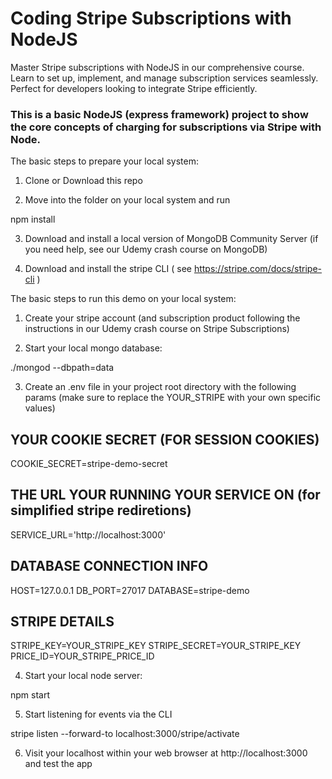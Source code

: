 # Coding Stripe Subscriptions with NodeJS
Master Stripe subscriptions with NodeJS in our comprehensive course. Learn to set up, implement, and manage subscription services seamlessly. Perfect for developers looking to integrate Stripe efficiently. 

### This is a basic NodeJS (express framework) project to show the core concepts of charging for subscriptions via Stripe with Node.

The basic steps to prepare your local system:

1. Clone or Download this repo

2. Move into the folder on your local system and run

npm install

3. Download and install a local version of MongoDB Community Server (if you need help, see our Udemy crash course on MongoDB)

4. Download and install the stripe CLI ( see https://stripe.com/docs/stripe-cli )

The basic steps to run this demo on your local system:

1. Create your stripe account (and subscription product following the instructions in our Udemy crash course on Stripe Subscriptions)

2. Start your local mongo database:

./mongod --dbpath=data

3. Create an .env file in your project root directory with the following params (make sure to replace the YOUR_STRIPE with your own specific values)

## YOUR COOKIE SECRET (FOR SESSION COOKIES)
COOKIE_SECRET=stripe-demo-secret

## THE URL YOUR RUNNING YOUR SERVICE ON (for simplified stripe rediretions)
SERVICE_URL='http://localhost:3000'

## DATABASE CONNECTION INFO
HOST=127.0.0.1
DB_PORT=27017
DATABASE=stripe-demo

## STRIPE DETAILS
STRIPE_KEY=YOUR_STRIPE_KEY
STRIPE_SECRET=YOUR_STRIPE_KEY
PRICE_ID=YOUR_STRIPE_PRICE_ID

4. Start your local node server:

npm start

5. Start listening for events via the CLI

stripe listen --forward-to localhost:3000/stripe/activate

6. Visit your localhost within your web browser at http://localhost:3000 and test the app
